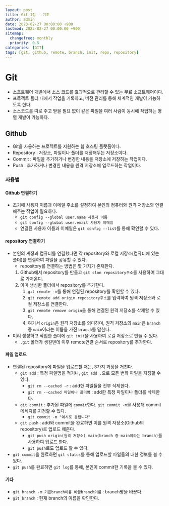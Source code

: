 ```yaml
---
layout: post
title: Git 1장 - 기초
author: admin
date: 2023-02-27 00:00:00 +900
lastmod: 2023-02-27 00:00:00 +900
sitemap:
  changefreq: monthly
  priority: 0.5
categories: [GIT]
tags: [git, github, remote, branch, init, repo, repository]
---
```


# Git

- 소프트웨어 개발에서 소스 코드를 효과적으로 관리할 수 있는 무료 소프트웨어이다.
- 프로젝트 폴더 내에서 작업을 기록하고, 버전 관리를 통해 체계적인 개발이 가능하도록 한다.
- 소스코드를 따로 주고 받을 필요 없이 같은 파일을 여러 사람이 동시에 작업하는 병렬 개발이 가능하다.

## Github

- Git을 사용하는 프로젝트를 지원하는 웹 호스팅 플랫폼이다.
- Repository : 저장소, 파일이나 폴더를 저장해두는 저장소이다.
- Commit : 파일을 추가하거나 변경한 내용을 저장소에 저장하는 작업이다.
- Push : 추가하거나 변경한 내용을 원격 저장소에 업로드하는 작업이다.

### 사용법

#### Github 연결하기

- 초기에 사용자 이름과 이메일 주소를 설정하여 본인의 컴퓨터와 원격 저장소와 연결해주는 작업이 필요하다.
  - `git config --global user.name 사용자 이름`
  - `git config --global user.email 사용자 이메일`
  - 연결된 사용자 이름과 이메일은 `git config --list`를 통해 확인할 수 있다.

#### repository 연결하기

- 본인의 계정과 컴퓨터를 연결했다면 각 repository와 로컬 저장소(컴퓨터에 있는 폴더)를 연결하여 파일을 공유할 수 있다.
  - repository를 연결하는 방법은 몇 가지가 존재한다.
  1. Github에서 repository를 만들고 `git clon repository주소`를 사용하여 그대로 가져온디.
  2. 이미 생성한 폴더에서 repository를 추가한다.
     1. `git remote -v`를 통해 연결된 repository를 확인할 수 있다.
     2. `git remote add origin repository주소`를 입력하여 원격 저장소와 로컬 저장소를 연결한다.
     3. `git remote remove origin`을 통해 연결된 원격 저장소를 삭제할 수 있다.
     4. 여기서 `origin`은 원격 저장소를 의미하며, 원격 저장소의 `main`은 `branch` 중 `main`이라는 이름을 가진 `branch`를 말한다.
- 미리 생성하고 작업한 폴더에 `git init`을 사용하여 로컬 저장소로 만들 수 있다.
  - `.git` 폴더가 생길텐데 이후 remote연결 순서로 repository를 추가한다.

#### 파일 업로드

- 연결된 repository에 파일을 업로드할 때는, 3가지 과정을 거친다.
  - `git add` : 특정 파일명을 적거나, `git add .`으로 모든 변화 파일을 지칭할 수 있다.
    - `git rm --cached -r` : add한 파일들을 전부 삭제한다.
    - `git rm --cached 파일이나 폴더명` : add한 특정 파일이나 폴더를 삭제한다.
  - `git commit` : 추가된 파일에 `commit`한다. `git commit -m`을 사용해 commit 메세지를 지정할 수 있다.
    - `git commit -m "예시로 올립니다"`
  - `git push` : add와 commit을 완료하면 이를 원격 저장소(Github의 repository)로 업로드 해준다.
    - `git push origin(원격 저장소) main(branch 중 main이라는 branch)`를 사용하여 업로드 한다.
    - `git push`로도 업로드 할 수 있다.
- `git commit`을 완료하면 `git status`를 통해 업로드할 파일들의 대한 정보를 볼 수 있다.
- `git push`를 완료하면 `git log`를 통해, 본인이 commit한 기록을 볼 수 있다.

#### 기타

- `git branch -m 기존branch이름 바꿀branch이름` : branch명을 바꾼다.
- `git branch` : 현재 branch의 이름을 확인한다.
